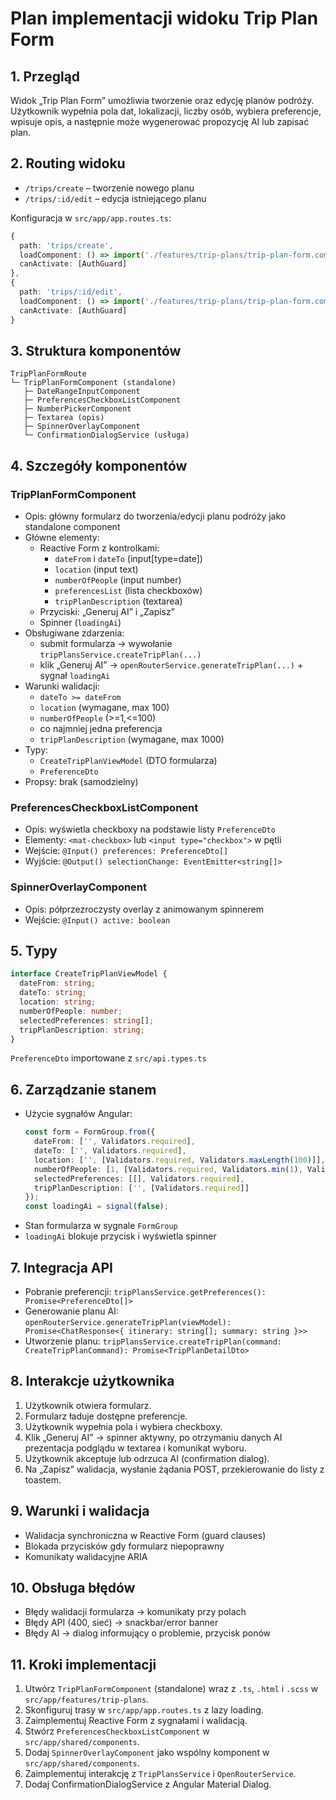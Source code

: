 # Plan implementacji widoku Trip Plan Form

## 1. Przegląd
Widok „Trip Plan Form” umożliwia tworzenie oraz edycję planów podróży. Użytkownik wypełnia pola dat, lokalizacji, liczby osób, wybiera preferencje, wpisuje opis, a następnie może wygenerować propozycję AI lub zapisać plan.

## 2. Routing widoku
- `/trips/create` – tworzenie nowego planu
- `/trips/:id/edit` – edycja istniejącego planu

Konfiguracja w `src/app/app.routes.ts`:
```ts
{
  path: 'trips/create',
  loadComponent: () => import('./features/trip-plans/trip-plan-form.component').then(m => m.TripPlanFormComponent),
  canActivate: [AuthGuard]
},
{
  path: 'trips/:id/edit',
  loadComponent: () => import('./features/trip-plans/trip-plan-form.component').then(m => m.TripPlanFormComponent),
  canActivate: [AuthGuard]
}
```

## 3. Struktura komponentów
```
TripPlanFormRoute
└─ TripPlanFormComponent (standalone)
   ├─ DateRangeInputComponent 
   ├─ PreferencesCheckboxListComponent
   ├─ NumberPickerComponent 
   ├─ Textarea (opis)
   ├─ SpinnerOverlayComponent
   └─ ConfirmationDialogService (usługa)
```

## 4. Szczegóły komponentów

### TripPlanFormComponent
- Opis: główny formularz do tworzenia/edycji planu podróży jako standalone component
- Główne elementy:
  - Reactive Form z kontrolkami:
    - `dateFrom` i `dateTo` (input[type=date])
    - `location` (input text)
    - `numberOfPeople` (input number)
    - `preferencesList` (lista checkboxów)
    - `tripPlanDescription` (textarea)
  - Przyciski: „Generuj AI” i „Zapisz”
  - Spinner (`loadingAi`)
- Obsługiwane zdarzenia:
  - submit formularza → wywołanie `tripPlansService.createTripPlan(...)`
  - klik „Generuj AI” → `openRouterService.generateTripPlan(...)` + sygnał `loadingAi`
- Warunki walidacji:
  - `dateTo >= dateFrom`
  - `location` (wymagane, max 100)
  - `numberOfPeople` (>=1,<=100)
  - co najmniej jedna preferencja
  - `tripPlanDescription` (wymagane, max 1000)
- Typy:
  - `CreateTripPlanViewModel` (DTO formularza)
  - `PreferenceDto`
- Propsy: brak (samodzielny)

### PreferencesCheckboxListComponent
- Opis: wyświetla checkboxy na podstawie listy `PreferenceDto`
- Elementy: `<mat-checkbox>` lub `<input type="checkbox">` w pętli
- Wejście: `@Input() preferences: PreferenceDto[]`
- Wyjście: `@Output() selectionChange: EventEmitter<string[]>`

### SpinnerOverlayComponent
- Opis: półprzezroczysty overlay z animowanym spinnerem
- Wejście: `@Input() active: boolean`

## 5. Typy
```ts
interface CreateTripPlanViewModel {
  dateFrom: string;
  dateTo: string;
  location: string;
  numberOfPeople: number;
  selectedPreferences: string[];
  tripPlanDescription: string;
}
```
`PreferenceDto` importowane z `src/api.types.ts`

## 6. Zarządzanie stanem
- Użycie sygnałów Angular:
  ```ts
  const form = FormGroup.from({
    dateFrom: ['', Validators.required],
    dateTo: ['', Validators.required],
    location: ['', [Validators.required, Validators.maxLength(100)]],
    numberOfPeople: [1, [Validators.required, Validators.min(1), Validators.max(100)]],
    selectedPreferences: [[], Validators.required],
    tripPlanDescription: ['', [Validators.required]]
  });
  const loadingAi = signal(false);
  ```
- Stan formularza w sygnale `FormGroup`
- `loadingAi` blokuje przycisk i wyświetla spinner

## 7. Integracja API
- Pobranie preferencji: `tripPlansService.getPreferences(): Promise<PreferenceDto[]>`
- Generowanie planu AI: `openRouterService.generateTripPlan(viewModel): Promise<ChatResponse<{ itinerary: string[]; summary: string }>>`
- Utworzenie planu: `tripPlansService.createTripPlan(command: CreateTripPlanCommand): Promise<TripPlanDetailDto>`

## 8. Interakcje użytkownika
1. Użytkownik otwiera formularz.
2. Formularz ładuje dostępne preferencje.
3. Użytkownik wypełnia pola i wybiera checkboxy.
4. Klik „Generuj AI” → spinner aktywny, po otrzymaniu danych AI prezentacja podglądu w textarea i komunikat wyboru.
5. Użytkownik akceptuje lub odrzuca AI (confirmation dialog).
6. Na „Zapisz” walidacja, wysłanie żądania POST, przekierowanie do listy z toastem.

## 9. Warunki i walidacja
- Walidacja synchroniczna w Reactive Form (guard clauses)
- Blokada przycisków gdy formularz niepoprawny
- Komunikaty walidacyjne ARIA

## 10. Obsługa błędów
- Błędy walidacji formularza → komunikaty przy polach
- Błędy API (400, sieć) → snackbar/error banner
- Błędy AI → dialog informujący o problemie, przycisk ponów

## 11. Kroki implementacji
1. Utwórz `TripPlanFormComponent` (standalone) wraz z `.ts`, `.html` i `.scss` w `src/app/features/trip-plans`.
2. Skonfiguruj trasy w `src/app/app.routes.ts` z lazy loading.
3. Zaimplementuj Reactive Form z sygnałami i walidacją.
4. Stwórz `PreferencesCheckboxListComponent` w `src/app/shared/components`.
5. Dodaj `SpinnerOverlayComponent` jako wspólny komponent w `src/app/shared/components`.
6. Zaimplementuj interakcję z `TripPlansService` i `OpenRouterService`.
7. Dodaj ConfirmationDialogService z Angular Material Dialog.